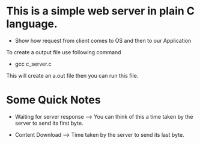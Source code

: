 # This is a simple web server in plain C language.

- Show how request from client comes to OS and then to our Application

To create a output file use following command
- gcc c_server.c

This will create an a.out file then you can run this file.

# Some Quick Notes
- Waiting for server response
--> You can think of this a time taken by the server to send its first byte.

- Content Download
--> Time taken by the server to send its last byte.